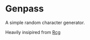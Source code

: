 # Genpass

A simple random character generator.


Heavily insipired from [Rcg](https://github.com/KanzenTaiwa/rcg)
